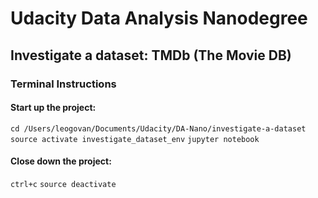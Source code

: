 # Udacity Data Analysis Nanodegree

## Investigate a dataset: TMDb (The Movie DB)

### Terminal Instructions

#### Start up the project:
`cd /Users/leogovan/Documents/Udacity/DA-Nano/investigate-a-dataset`
`source activate investigate_dataset_env`
`jupyter notebook`

#### Close down the project:
`ctrl+c`
`source deactivate`